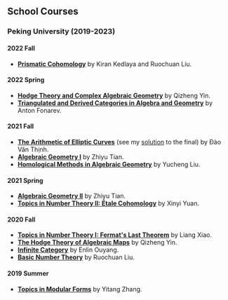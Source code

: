 ## School Courses

### Peking University (2019-2023)

#### 2022 Fall
- [**Prismatic Cohomology**]() by Kiran Kedlaya and Ruochuan Liu.

#### 2022 Spring
- [**Hodge Theory and Complex Algebraic Geometry**](./hodge22/hodge22.md) by Qizheng Yin.
- [**Triangulated and Derived Categories in Algebra and Geometry**](./dercat/dercat.md) by Anton Fonarev.

#### 2021 Fall
- [**The Arithmetic of Elliptic Curves**](./ellcurves2021.md) (see my [solution](../ellcurves2021-final.pdf) to the final) by Đào Văn Thịnh.
- [**Algebraic Geometry I**](./AGI2021.md) by Zhiyu Tian.
- [**Homological Methods in Algebraic Geometry**](./homoalg2021/homoalg2021.md) by Yucheng Liu.

#### 2021 Spring
- [**Algebraic Geometry II**](./AGII2021.md) by Zhiyu Tian.
- [**Topics in Number Theory II: Étale Cohomology**](./etcoh.md) by Xinyi Yuan.

#### 2020 Fall
- [**Topics in Number Theory I: Fermat's Last Theorem**](./FLT2020/FLT2020.md) by Liang Xiao.
- [**The Hodge Theory of Algebraic Maps**](./dCM05/dCM05.md) by Qizheng Yin.
- [**Infinite Category**](./infcat/infcat.md) by Enlin Ouyang.
- [**Basic Number Theory**]() by Ruochuan Liu.

#### 2019 Summer
- [**Topics in Modular Forms**]() by Yitang Zhang.
